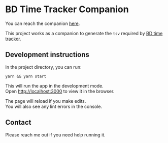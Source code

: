 # BD Time Tracker Companion

You can reach the companion [here](https://bd-timetracker-companion.vercel.app/).

This project works as a companion to generate the `tsv` required by [BD time tracker](https://github.com/fredygil/bd-time-tracker-hours).

## Development instructions

In the project directory, you can run:

`yarn && yarn start`

This will run the app in the development mode.\
Open [http://localhost:3000](http://localhost:3000) to view it in the browser.

The page will reload if you make edits.\
You will also see any lint errors in the console.

## Contact

Please reach me out if you need help running it.
